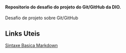 #### Repositorio do desafio do projeto do Git/GitHub da DIO.
Desafio de projeto sobre Git/GitHub

## Links Uteis
[Sintaxe Basica Markdown](https://www.markdownguide.org/basic-syntax/)
